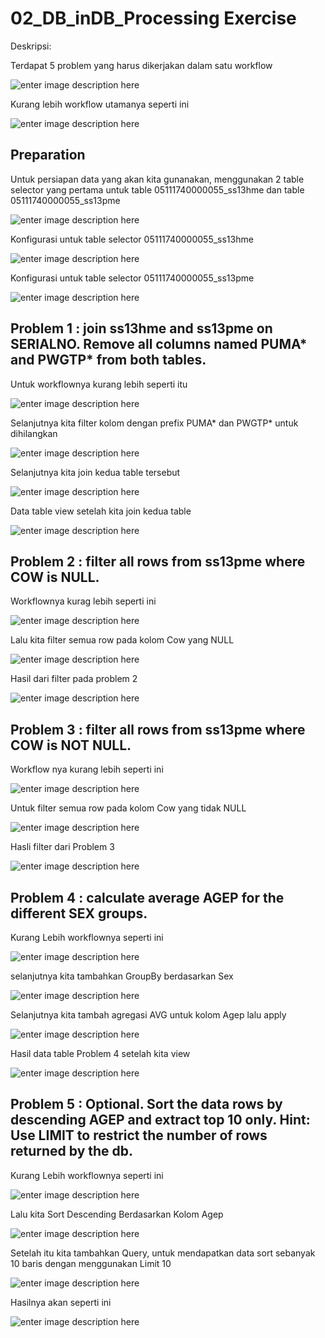 # 02_DB_inDB_Processing Exercise
  
  Deskripsi:
  
  Terdapat 5 problem yang harus dikerjakan dalam satu workflow
  
  ![enter image description here](Dokumentasi/0_deskripsi.PNG)
  
  Kurang lebih workflow utamanya seperti ini
  
  ![enter image description here](Dokumentasi/1_workflow.PNG)
  
## Preparation

  Untuk persiapan data yang akan kita gunanakan, menggunakan 2 table selector yang pertama untuk table 05111740000055_ss13hme dan table 05111740000055_ss13pme
  
  ![enter image description here](Dokumentasi/2_preparation.PNG)
  
  Konfigurasi untuk table selector 05111740000055_ss13hme
  
  ![enter image description here](Dokumentasi/3_preparation_hme.PNG)
  
  Konfigurasi untuk table selector 05111740000055_ss13pme
  
  ![enter image description here](Dokumentasi/4_preparation_pme.PNG)
  
## Problem 1 : join ss13hme and ss13pme on SERIALNO. Remove all columns named PUMA* and PWGTP* from both tables.

  Untuk workflownya kurang lebih seperti itu
  
  ![enter image description here](Dokumentasi/5_problem1.png)
  
  Selanjutnya kita filter kolom dengan prefix PUMA* dan PWGTP* untuk dihilangkan
  
  ![enter image description here](Dokumentasi/6_puma_pwgtp_filter.PNG)
  
  Selanjutnya kita join kedua table tersebut
  
  ![enter image description here](Dokumentasi/7_join_setting.PNG)
  
  Data table view setelah kita join kedua table
  
  ![enter image description here](Dokumentasi/8_problem1_result.PNG)
  
## Problem 2 : filter all rows from ss13pme where COW is NULL.

  Workflownya kurag lebih seperti ini
  
  ![enter image description here](Dokumentasi/9_problem2.png)
  
  Lalu kita filter semua row pada kolom Cow yang NULL
  
  ![enter image description here](Dokumentasi/10_cow_is_null.PNG)
  
  Hasil dari filter pada problem 2
  
  ![enter image description here](Dokumentasi/11_result_problem2.PNG)
  
## Problem 3 : filter all rows from ss13pme where COW is NOT NULL.

  Workflow nya kurang lebih seperti ini
  
  ![enter image description here](Dokumentasi/12_problem3.png)
  
  Untuk filter semua row pada kolom Cow yang tidak NULL
  
  ![enter image description here](Dokumentasi/13_cow_not_null_filter.PNG)
  
  Hasli filter dari Problem 3
  
  ![enter image description here](Dokumentasi/14_result_problem3.PNG)
  
## Problem 4 : calculate average AGEP for the different SEX groups.

  Kurang Lebih workflownya seperti ini
  
  ![enter image description here](Dokumentasi/15_problem4.png)
  
  selanjutnya kita tambahkan GroupBy berdasarkan Sex
  
  ![enter image description here](Dokumentasi/16_group_by_sex.PNG)
  
  Selanjutnya kita tambah agregasi AVG untuk kolom Agep lalu apply
  
  ![enter image description here](Dokumentasi/17_manual_agregation.PNG)
  
  Hasil data table Problem 4 setelah kita view
  
  ![enter image description here](Dokumentasi/18_result_problem4.PNG)
  
## Problem 5 : Optional. Sort the data rows by descending AGEP and extract top 10 only. Hint: Use LIMIT to restrict the number of rows returned by the db.

  Kurang Lebih workflownya seperti ini
  
  ![enter image description here](Dokumentasi/19_problem5.png)
  
  Lalu kita Sort Descending Berdasarkan Kolom Agep
  
  ![enter image description here](Dokumentasi/20_agep_desc.PNG)
  
  Setelah itu kita tambahkan Query, untuk mendapatkan data sort sebanyak 10 baris dengan menggunakan Limit 10
  
  ![enter image description here](Dokumentasi/21_limit_10.PNG)
  
  Hasilnya akan seperti ini
  
  ![enter image description here](Dokumentasi/22_result_problem5.PNG)
  
  
